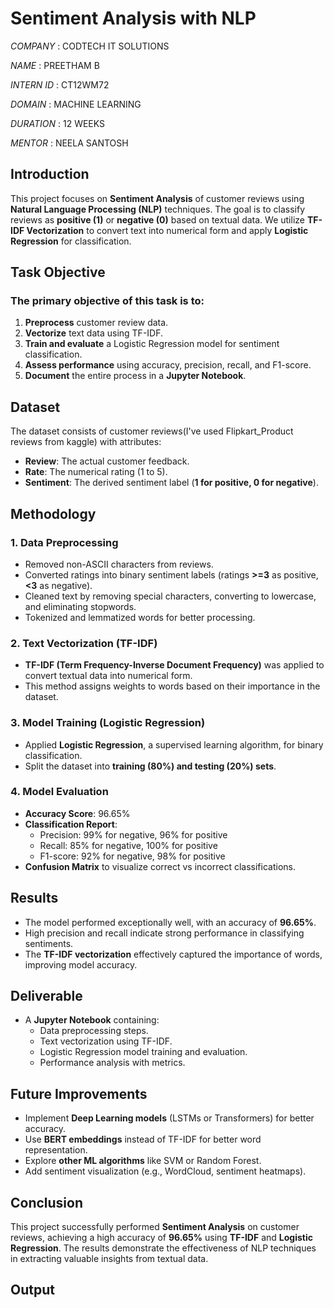 # Sentiment Analysis with NLP

*COMPANY* : CODTECH IT SOLUTIONS

*NAME* : PREETHAM B

*INTERN ID* : CT12WM72

*DOMAIN* : MACHINE LEARNING 

*DURATION* : 12 WEEKS

*MENTOR* : NEELA SANTOSH 

## Introduction

This project focuses on **Sentiment Analysis** of customer reviews using **Natural Language Processing (NLP)** techniques. The goal is to classify reviews as **positive (1)** or **negative (0)** based on textual data. We utilize **TF-IDF Vectorization** to convert text into numerical form and apply **Logistic Regression** for classification.

## Task Objective

### The primary objective of this task is to:

1. **Preprocess** customer review data.
2. **Vectorize** text data using TF-IDF.
3. **Train and evaluate** a Logistic Regression model for sentiment classification.
4. **Assess performance** using accuracy, precision, recall, and F1-score.
5. **Document** the entire process in a **Jupyter Notebook**.

## Dataset

The dataset consists of customer reviews(I've used Flipkart_Product reviews from kaggle) with attributes:
- **Review**: The actual customer feedback.
- **Rate**: The numerical rating (1 to 5).
- **Sentiment**: The derived sentiment label (**1 for positive, 0 for negative**).

## Methodology

### 1. Data Preprocessing

- Removed non-ASCII characters from reviews.
- Converted ratings into binary sentiment labels (ratings **>=3** as positive, **<3** as negative).
- Cleaned text by removing special characters, converting to lowercase, and eliminating stopwords.
- Tokenized and lemmatized words for better processing.

### 2. Text Vectorization (TF-IDF)

- **TF-IDF (Term Frequency-Inverse Document Frequency)** was applied to convert textual data into numerical form.
- This method assigns weights to words based on their importance in the dataset.

### 3. Model Training (Logistic Regression)

- Applied **Logistic Regression**, a supervised learning algorithm, for binary classification.
- Split the dataset into **training (80%) and testing (20%) sets**.

### 4. Model Evaluation

- **Accuracy Score**: 96.65%
- **Classification Report**:
  - Precision: 99% for negative, 96% for positive
  - Recall: 85% for negative, 100% for positive
  - F1-score: 92% for negative, 98% for positive
- **Confusion Matrix** to visualize correct vs incorrect classifications.

## Results

- The model performed exceptionally well, with an accuracy of **96.65%**.
- High precision and recall indicate strong performance in classifying sentiments.
- The **TF-IDF vectorization** effectively captured the importance of words, improving model accuracy.

## Deliverable

- A **Jupyter Notebook** containing:
  - Data preprocessing steps.
  - Text vectorization using TF-IDF.
  - Logistic Regression model training and evaluation.
  - Performance analysis with metrics.

## Future Improvements

- Implement **Deep Learning models** (LSTMs or Transformers) for better accuracy.
- Use **BERT embeddings** instead of TF-IDF for better word representation.
- Explore **other ML algorithms** like SVM or Random Forest.
- Add sentiment visualization (e.g., WordCloud, sentiment heatmaps).

## Conclusion

This project successfully performed **Sentiment Analysis** on customer reviews, achieving a high accuracy of **96.65%** using **TF-IDF** and **Logistic Regression**. The results demonstrate the effectiveness of NLP techniques in extracting valuable insights from textual data.

## Output




